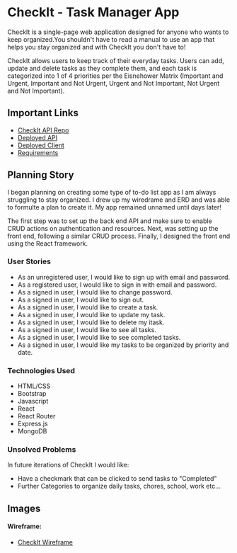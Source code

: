 # CheckIt - Task Manager App

CheckIt is a single-page web application designed for anyone who wants to keep organized.You shouldn't have to read a manual to use an app that helps you stay organized and with CheckIt you don't have to! 

CheckIt allows users to keep track of their everyday tasks. Users can add, update and delete tasks as they complete them, and each task is categorized into 1 of 4 priorities per the Eisnehower Matrix (Important and Urgent, Important and Not Urgent, Urgent and Not Important, Not Urgent and Not Important).


## Important Links

- [CheckIt API Repo](https://github.com/LadiesLoveCleanCode/MangoDB-api)
- [Deployed API](https://floating-mesa-18024.herokuapp.com)
- [Deployed Client](https://ladieslovecleancode.github.io/MangoDB-client)
- [Requirements](https://git.generalassemb.ly/ga-wdi-boston/capstone-project/blob/master/requirements.md)


## Planning Story

I began planning on creating some type of to-do list app as I am always struggling to stay organized. I drew up my wiredrame and ERD and was able to formulte a plan to create it. My app remained unnamed until days later!

The first step was to set up the back end API and make sure to enable CRUD actions on authentication and resources. Next, was setting up the front end, following a similar CRUD process. Finally, I designed the front end using the React framework.


### User Stories

- As an unregistered user, I would like to sign up with email and password.
- As a registered user, I would like to sign in with email and password.
- As a signed in user, I would like to change password.
- As a signed in user, I would like to sign out.
- As a signed in user, I would like to create a task.
- As a signed in user, I would like to update my task.
- As a signed in user, I would like to delete my itask.
- As a signed in user, I would like to see all tasks.
- As a signed in user, I would like to see completed tasks.
- As a signed in user, I would like my tasks to be organized by priority and date.


### Technologies Used

- HTML/CSS
- Bootstrap
- Javascript
- React
- React Router
- Express.js
- MongoDB


### Unsolved Problems

In future iterations of CheckIt I would like:

- Have a checkmark that can be clicked to send tasks to "Completed"
- Further Categories to organize daily tasks, chores, school, work etc...


## Images

#### Wireframe:
- [CheckIt Wireframe](https://imgur.com/a/vyS31Du)

